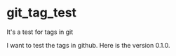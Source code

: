 # git_tag_test
It's a test for tags in git

I want to test the tags in github. Here is the version 0.1.0.

